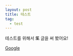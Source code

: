 ```yaml
---
layout: post
title: 테스트
tag:
  - test  
---
```


테스트를 위해서 **또** 글을 써 봤어요!

[Google](https://google.com)
